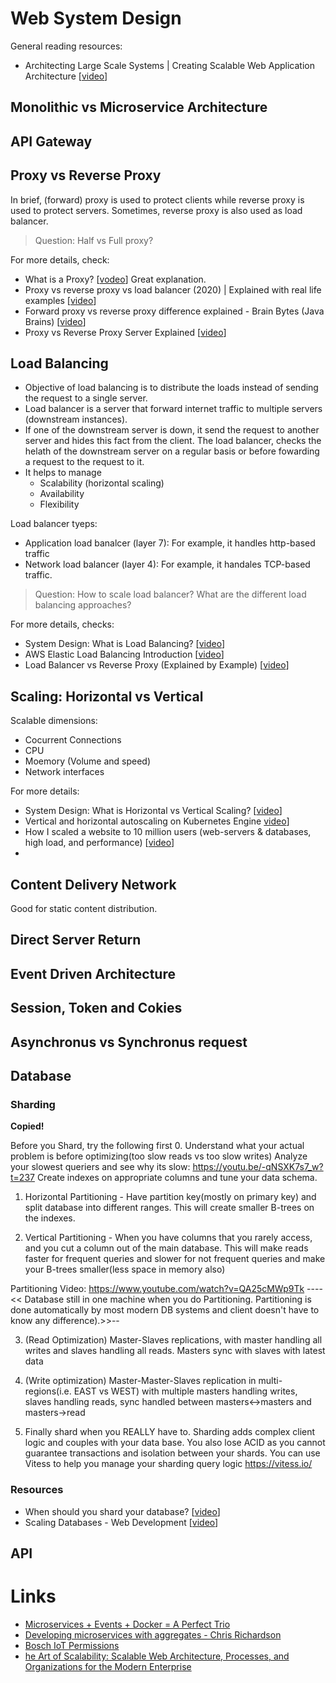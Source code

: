 
# Web System Design

General reading resources:
- Architecting Large Scale Systems | Creating Scalable Web Application Architecture [[video](https://www.youtube.com/watch?v=6pjGuuGsqxE&ab_channel=CuelogicTechnologies%7CAnLTICompany)]


## Monolithic vs Microservice Architecture
## API Gateway
## Proxy vs Reverse Proxy
In brief, (forward) proxy is used to protect clients while reverse proxy is used to protect servers. Sometimes, reverse proxy is also used as load balancer.

> Question: Half vs Full proxy?

For more details, check:

- What is a Proxy? [[vodeo](https://www.youtube.com/watch?v=jGQTS1CxZTE&ab_channel=F5DevCentral)] Great explanation.
- Proxy vs reverse proxy vs load balancer (2020) | Explained with real life examples [[video](https://www.youtube.com/watch?v=MiqrArNSxSM&ab_channel=ITkFunde)]
- Forward proxy vs reverse proxy difference explained - Brain Bytes (Java Brains) [[video](https://www.youtube.com/watch?v=AuINJdBPf8I&ab_channel=JavaBrains)]
- Proxy vs Reverse Proxy Server Explained [[video](https://www.youtube.com/watch?v=SqqrOspasag&ab_channel=HusseinNasser)]

## Load Balancing 
- Objective of load balancing is to distribute the loads instead of sending the request to a single server. 
- Load balancer is a server that forward internet traffic to multiple servers (downstream instances). 
- If one of the downstream server is down, it send the request to another server and hides this fact from the client. The load balancer, checks the helath of the downstream server on a regular basis or before fowarding a request to the request to it.
- It helps to manage 
  - Scalability (horizontal scaling)
  - Availability
  - Flexibility

Load balancer tyeps:
- Application load banalcer (layer 7): For example, it handles http-based traffic
- Network load balancer (layer 4): For example, it handales TCP-based traffic.

> Question: 
> How to scale load balancer?
> What are the different load balancing approaches?

For more details, checks:
- System Design: What is Load Balancing? [[video](https://www.youtube.com/watch?v=gMIslJN44P0&ab_channel=BeABetterDev)]
- AWS Elastic Load Balancing Introduction [[video](https://www.youtube.com/watch?v=qpHLRc4Qt1E&ab_channel=StephaneMaarek)]
- Load Balancer vs Reverse Proxy (Explained by Example) [[video](https://www.youtube.com/watch?v=S8J2fkN2FeI&ab_channel=HusseinNasser)]

## Scaling: Horizontal vs Vertical
Scalable dimensions:
- Cocurrent Connections
- CPU
- Moemory (Volume and speed)
- Network interfaces

For more details:
- System Design: What is Horizontal vs Vertical Scaling? [[video](https://www.youtube.com/watch?v=p1YQU5sEz4g&ab_channel=BeABetterDev)]
- Vertical and horizontal autoscaling on Kubernetes Engine [video](https://www.youtube.com/watch?v=XpeAITE4uqA&ab_channel=GoogleCloudTech)]
- How I scaled a website to 10 million users (web-servers & databases, high load, and performance) [[video](https://www.youtube.com/watch?v=yPF94QiI2qk&ab_channel=TechLead)]
- 

## Content Delivery Network

Good for static content distribution.


## Direct Server Return

## Event Driven Architecture
## Session, Token and Cokies
## Asynchronus vs Synchronus request

## Database



### Sharding

**Copied!**

Before you Shard, try the following first
0. Understand what your actual problem is before optimizing(too slow reads vs too slow writes)  Analyze your slowest queriers and see why its slow: https://youtu.be/-qNSXK7s7_w?t=237 Create indexes on appropriate columns and tune your data schema.

1. Horizontal Partitioning - Have partition key(mostly on primary key) and split database into different ranges.  This will create smaller B-trees on the indexes.

2. Vertical Partitioning - When you have columns that you rarely access, and you cut a column out of the main database. This will make reads faster for frequent queries and slower for not frequent queries and make your B-trees smaller(less space in memory also)

Partitioning Video: https://www.youtube.com/watch?v=QA25cMWp9Tk
---- << Database still in one machine when you do Partitioning.  Partitioning is done automatically by most modern DB systems and client doesn't have to know any difference).>>--


3. (Read Optimization) Master-Slaves replications, with master handling all writes and slaves handling all reads.  Masters sync with slaves with latest data
4. (Write optimization) Master-Master-Slaves replication in multi-regions(i.e. EAST vs WEST) with multiple masters handling writes, slaves handling reads, sync handled between masters<->masters and masters->read

5. Finally shard when you REALLY have to.  Sharding adds complex client logic and couples with your data base.  You also lose ACID as you cannot guarantee transactions and isolation between your shards.   You can use Vitess to help you manage your sharding query logic https://vitess.io/

### Resources
- When should you shard your database? [[video](https://www.youtube.com/watch?v=iHNovZUZM3A&ab_channel=HusseinNasser)]
- Scaling Databases - Web Development  [[video](https://www.youtube.com/watch?v=dkhOZOmV7Fo&ab_channel=HusseinNasser)]


## API

# Links
- [Microservices + Events + Docker = A Perfect Trio](https://www.youtube.com/watch?v=sSm2dRarhPo)
- [Developing microservices with aggregates - Chris Richardson](https://www.youtube.com/watch?v=7kX3fs0pWwc)
- [Bosch IoT Permissions](https://permissions.s-apps.de1.bosch-iot-cloud.com/docs/developer-guide/index.html#Best-Practices-when-using-JWTs_191598815)
- [he Art of Scalability: Scalable Web Architecture, Processes, and Organizations for the Modern Enterprise](https://www.oreilly.com/library/view/the-art-of/9780134031408/)



